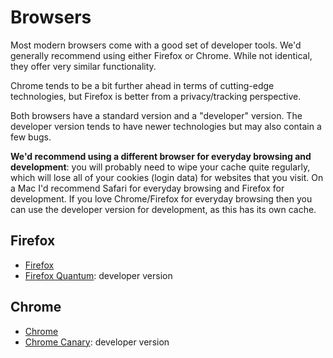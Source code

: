# Browsers

Most modern browsers come with a good set of developer tools. We'd generally recommend using either Firefox or Chrome. While not identical, they offer very similar functionality.

Chrome tends to be a bit further ahead in terms of cutting-edge technologies, but Firefox is better from a privacy/tracking perspective.

Both browsers have a standard version and a "developer" version. The developer version tends to have newer technologies but may also contain a few bugs.

**We'd recommend using a different browser for everyday browsing and development**: you will probably need to wipe your cache quite regularly, which will lose all of your cookies (login data) for websites that you visit. On a Mac I'd recommend Safari for everyday browsing and Firefox for development. If you love Chrome/Firefox for everyday browsing then you can use the developer version for development, as this has its own cache.

## Firefox


- [Firefox](https://www.mozilla.org/en-US/firefox/new/)
- [Firefox Quantum](https://www.mozilla.org/en-US/firefox/developer/): developer version

## Chrome

- [Chrome](https://www.google.co.uk/chrome/)
- [Chrome Canary](https://www.google.co.uk/chrome/browser/canary.html): developer version
